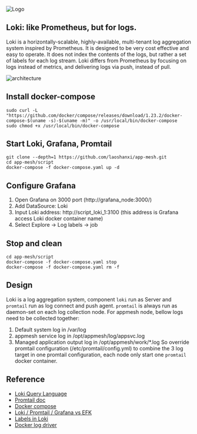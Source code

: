 ![Logo](https://grafana.com/docs/loki/latest/logo_and_name.png)

## Loki: like Prometheus, but for logs.
Loki is a horizontally-scalable, highly-available, multi-tenant log aggregation system inspired by Prometheus. It is designed to be very cost effective and easy to operate. It does not index the contents of the logs, but rather a set of labels for each log stream. Loki differs from Prometheus by focusing on logs instead of metrics, and delivering logs via push, instead of pull.

![architecture](https://grafana.com/static/assets/img/blog/image4.png)

## Install docker-compose
```
sudo curl -L "https://github.com/docker/compose/releases/download/1.23.2/docker-compose-$(uname -s)-$(uname -m)" -o /usr/local/bin/docker-compose
sudo chmod +x /usr/local/bin/docker-compose
```

## Start Loki, Grafana, Promtail
```
git clone --depth=1 https://github.com/laoshanxi/app-mesh.git
cd app-mesh/script
docker-compose -f docker-compose.yaml up -d
```

## Configure Grafana
1. Open Grafana on 3000 port (http://grafana_node:3000/)
2. Add DataSource: Loki
3. Input Loki address: http://script_loki_1:3100 (this address is Grafana access Loki docker container name)
4. Select Explore -> Log labels -> job

## Stop and clean
```
cd app-mesh/script
docker-compose -f docker-compose.yaml stop
docker-compose -f docker-compose.yaml rm -f
```

## Design
Loki is a log aggregation system, component `loki` run as Server and `promtail` run as log connect and push agent. `promtail` is always run as daemon-set on each log collection node. For appmesh node, bellow logs need to be collected together:
1. Default system log in /var/log
2. appmesh service log in /opt/appmesh/log/appsvc.log
3. Managed application output log in /opt/appmesh/work/*.log
So override promtail configuration (/etc/promtail/config.yml) to combine the 3 log target in one promtail configuration, each node only start one `promtail` docker container.

## Reference
- [Loki Query Language](https://grafana.com/docs/loki/latest/logql/)
- [Promtail doc](https://grafana.com/docs/loki/latest/clients/promtail/)
- [Docker compose](https://github.com/grafana/loki/tree/main/production)
- [Loki / Promtail / Grafana vs EFK](https://grafana.com/docs/loki/latest/overview/comparisons/)
- [Labels in Loki](https://grafana.com/blog/2020/04/21/how-labels-in-loki-can-make-log-queries-faster-and-easier/)
- [Docker log driver](https://grafana.com/docs/loki/latest/clients/docker-driver/)
